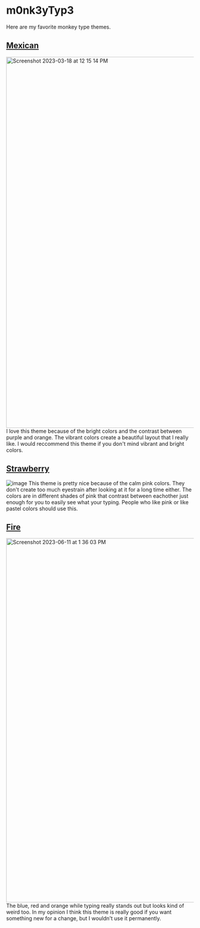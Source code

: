 # m0nk3yTyp3
Here are my favorite monkey type themes. 

## <ins>Mexican</ins>
<img width="996" alt="Screenshot 2023-03-18 at 12 15 14 PM" src="https://user-images.githubusercontent.com/74465738/226126354-d654dfab-4ba7-4ad7-88f1-12030e1a0c4d.png">
I love this theme because of the bright colors and the contrast between purple and orange. The vibrant colors create a beautiful layout that I really like. I would reccommend this theme if you don't mind vibrant and bright colors.



## <ins>Strawberry</ins>
![image](https://github.com/ramenwithparmesancheese/m0nk3yTyp3/assets/74465738/5fc96b7a-8590-4005-bc17-27b8e8f14899)
This theme is pretty nice because of the calm pink colors. They don't create too much eyestrain after looking at it for a long time either. The colors are in different shades of pink that contrast between eachother just enough for you to easily see what your typing. People who like pink or like pastel colors should use this.



## <ins>Fire</ins>
<img width="978" alt="Screenshot 2023-06-11 at 1 36 03 PM" src="https://github.com/ramenwithparmesancheese/m0nk3yTyp3/assets/74465738/4e49e78e-f04f-4368-a175-f74f0a02d176">
The blue, red and orange while typing really stands out but looks kind of weird too. In my opinion I think this theme is really good if you want something new for a change, but I wouldn't use it permanently.




